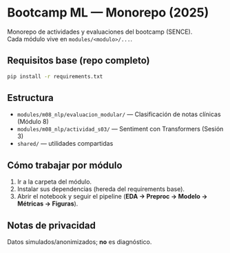 # Bootcamp ML — Monorepo (2025)

Monorepo de actividades y evaluaciones del bootcamp (SENCE).  
Cada módulo vive en `modules/<modulo>/...`.

## Requisitos base (repo completo)
```bash
pip install -r requirements.txt
```

## Estructura
- `modules/m08_nlp/evaluacion_modular/` — Clasificación de notas clínicas (Módulo 8)
- `modules/m08_nlp/actividad_s03/`    — Sentiment con Transformers (Sesión 3)
- `shared/` — utilidades compartidas

## Cómo trabajar por módulo
1. Ir a la carpeta del módulo.
2. Instalar sus dependencias (hereda del requirements base).
3. Abrir el notebook y seguir el pipeline (**EDA → Preproc → Modelo → Métricas → Figuras**).

## Notas de privacidad
Datos simulados/anonimizados; **no** es diagnóstico.
